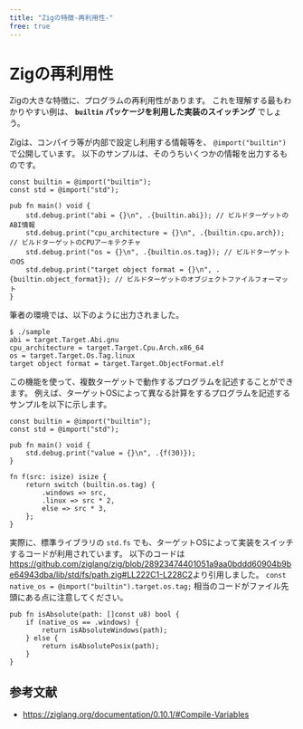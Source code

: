```yaml
---
title: "Zigの特徴-再利用性-"
free: true
---
```


# Zigの再利用性

Zigの大きな特徴に、プログラムの再利用性があります。
これを理解する最もわかりやすい例は、 **`builtin` パッケージを利用した実装のスイッチング** でしょう。

Zigは、コンパイラ等が内部で設定し利用する情報等を、 `@import("builtin")` で公開しています。
以下のサンプルは、そのうちいくつかの情報を出力するものです。

```zig
const builtin = @import("builtin");
const std = @import("std");

pub fn main() void {
    std.debug.print("abi = {}\n", .{builtin.abi}); // ビルドターゲットのABI情報
    std.debug.print("cpu_architecture = {}\n", .{builtin.cpu.arch}); // ビルドターゲットのCPUアーキテクチャ
    std.debug.print("os = {}\n", .{builtin.os.tag}); // ビルドターゲットのOS
    std.debug.print("target object format = {}\n", .{builtin.object_format}); // ビルドターゲットのオブジェクトファイルフォーマット
}
```

筆者の環境では、以下のように出力されました。

```shell
$ ./sample
abi = target.Target.Abi.gnu
cpu_architecture = target.Target.Cpu.Arch.x86_64
os = target.Target.Os.Tag.linux
target object format = target.Target.ObjectFormat.elf
```

この機能を使って、複数ターゲットで動作するプログラムを記述することができます。
例えば、ターゲットOSによって異なる計算をするプログラムを記述するサンプルを以下に示します。

```zig
const builtin = @import("builtin");
const std = @import("std");

pub fn main() void {
    std.debug.print("value = {}\n", .{f(30)});
}

fn f(src: isize) isize {
    return switch (builtin.os.tag) {
        .windows => src,
        .linux => src * 2,
        else => src * 3,
    };
}
```

実際に、標準ライブラリの `std.fs` でも、ターゲットOSによって実装をスイッチするコードが利用されています。
以下のコードは<https://github.com/ziglang/zig/blob/28923474401051a9aa0bddd60904b9be64943dba/lib/std/fs/path.zig#LL222C1-L228C2>より引用しました。
`const native_os = @import("builtin").target.os.tag;` 相当のコードがファイル先頭にある点に注意してください。

```zig
pub fn isAbsolute(path: []const u8) bool {
    if (native_os == .windows) {
        return isAbsoluteWindows(path);
    } else {
        return isAbsolutePosix(path);
    }
}
```

## 参考文献

- <https://ziglang.org/documentation/0.10.1/#Compile-Variables>

